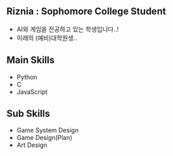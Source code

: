 ## Riznia : Sophomore College Student
 - AI와 게임을 전공하고 있는 학생입니다..!
 - 미래의 (예비)대학원생..

## Main Skills
- Python
- C
- JavaScript

## Sub Skills
- Game System Design
- Game Design(Plan)
- Art Design

